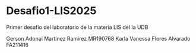 # Desafio1-LIS2025
Primer desafío del laboratorio de la materia LIS del la UDB 

Gerson Adonai Martinez Ramirez MR190768
Karla Vanessa Flores Alvarado FA211416
